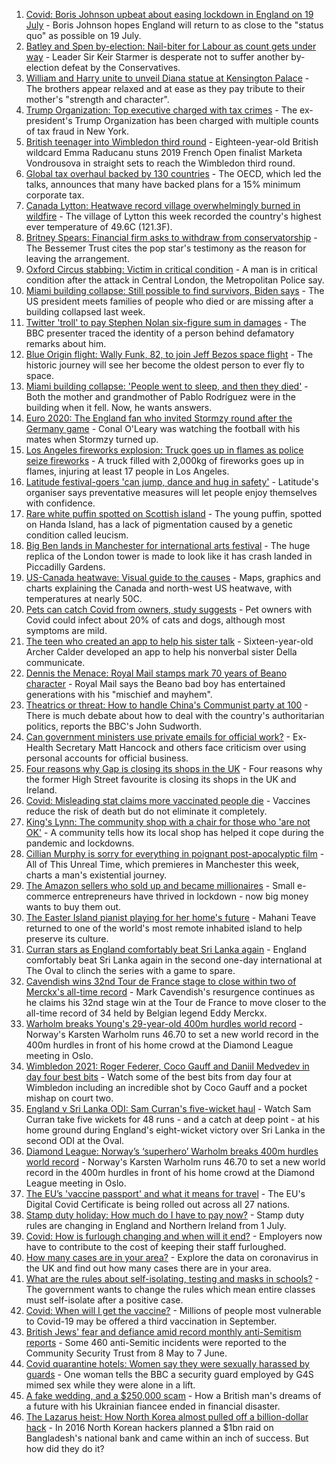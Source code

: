 1. [Covid: Boris Johnson upbeat about easing lockdown in England on 19 July](https://www.bbc.co.uk/news/uk-57681216) - Boris Johnson hopes England will return to as close to the "status quo" as possible on 19 July.
2. [Batley and Spen by-election: Nail-biter for Labour as count gets under way](https://www.bbc.co.uk/news/uk-politics-57686817) - Leader Sir Keir Starmer is desperate not to suffer another by-election defeat by the Conservatives.
3. [William and Harry unite to unveil Diana statue at Kensington Palace](https://www.bbc.co.uk/news/uk-57684597) - The brothers appear relaxed and at ease as they pay tribute to their mother's "strength and character".
4. [Trump Organization: Top executive charged with tax crimes](https://www.bbc.co.uk/news/business-57669976) - The ex-president's Trump Organization has been charged with multiple counts of tax fraud in New York.
5. [British teenager into Wimbledon third round](https://www.bbc.co.uk/sport/tennis/57689514) - Eighteen-year-old British wildcard Emma Raducanu stuns 2019 French Open finalist Marketa Vondrousova in straight sets to reach the Wimbledon third round.
6. [Global tax overhaul backed by 130 countries](https://www.bbc.co.uk/news/business-57573380) - The OECD, which led the talks, announces that many have backed plans for a 15% minimum corporate tax.
7. [Canada Lytton: Heatwave record village overwhelmingly burned in wildfire](https://www.bbc.co.uk/news/world-us-canada-57678054) - The village of Lytton this week recorded the country's highest ever temperature of 49.6C (121.3F).
8. [Britney Spears: Financial firm asks to withdraw from conservatorship](https://www.bbc.co.uk/news/entertainment-arts-57687675) - The Bessemer Trust cites the pop star's testimony as the reason for leaving the arrangement.
9. [Oxford Circus stabbing: Victim in critical condition](https://www.bbc.co.uk/news/uk-england-london-57690047) - A man is in critical condition after the attack in Central London, the Metropolitan Police say.
10. [Miami building collapse: Still possible to find survivors, Biden says](https://www.bbc.co.uk/news/world-us-canada-57690385) - The US president meets families of people who died or are missing after a building collapsed last week.
11. [Twitter 'troll' to pay Stephen Nolan six-figure sum in damages](https://www.bbc.co.uk/news/uk-northern-ireland-57684497) - The BBC presenter traced the identity of a person behind defamatory remarks about him.
12. [Blue Origin flight: Wally Funk, 82, to join Jeff Bezos space flight](https://www.bbc.co.uk/news/world-us-canada-57686654) - The historic journey will see her become the oldest person to ever fly to space.
13. [Miami building collapse: 'People went to sleep, and then they died'](https://www.bbc.co.uk/news/world-us-canada-57674422) - Both the mother and grandmother of Pablo Rodríguez were in the building when it fell. Now, he wants answers.
14. [Euro 2020: The England fan who invited Stormzy round after the Germany game](https://www.bbc.co.uk/news/newsbeat-57684981) - Conal O'Leary was watching the football with his mates when Stormzy turned up.
15. [Los Angeles fireworks explosion: Truck goes up in flames as police seize fireworks](https://www.bbc.co.uk/news/world-us-canada-57682375) - A truck filled with 2,000kg of fireworks goes up in flames, injuring at least 17 people in Los Angeles.
16. [Latitude festival-goers 'can jump, dance and hug in safety'](https://www.bbc.co.uk/news/uk-england-suffolk-57678190) - Latitude's organiser says preventative measures will let people enjoy themselves with confidence.
17. [Rare white puffin spotted on Scottish island](https://www.bbc.co.uk/news/uk-scotland-highlands-islands-57678621) - The young puffin, spotted on Handa Island, has a lack of pigmentation caused by a genetic condition called leucism.
18. [Big Ben lands in Manchester for international arts festival](https://www.bbc.co.uk/news/uk-england-manchester-57683476) - The huge replica of the London tower is made to look like it has crash landed in Piccadilly Gardens.
19. [US-Canada heatwave: Visual guide to the causes](https://www.bbc.co.uk/news/world-us-canada-57665715) - Maps, graphics and charts explaining the Canada and north-west US heatwave, with temperatures at nearly 50C.
20. [Pets can catch Covid from owners, study suggests](https://www.bbc.co.uk/news/health-57666245) - Pet owners with Covid could infect about 20% of cats and dogs, although most symptoms are mild.
21. [The teen who created an app to help his sister talk](https://www.bbc.co.uk/news/disability-57515272) - Sixteen-year-old Archer Calder developed an app to help his nonverbal sister Della communicate.
22. [Dennis the Menace: Royal Mail stamps mark 70 years of Beano character](https://www.bbc.co.uk/news/uk-england-merseyside-57671019) - Royal Mail says the Beano bad boy has entertained generations with his "mischief and mayhem".
23. [Theatrics or threat: How to handle China's Communist party at 100](https://www.bbc.co.uk/news/world-asia-china-57666650) - There is much debate about how to deal with the country's authoritarian politics, reports the BBC's John Sudworth.
24. [Can government ministers use private emails for official work?](https://www.bbc.co.uk/news/uk-politics-57642791) - Ex-Health Secretary Matt Hancock and others face criticism over using personal accounts for official business.
25. [Four reasons why Gap is closing its shops in the UK](https://www.bbc.co.uk/news/business-57677156) - Four reasons why the former High Street favourite is closing its shops in the UK and Ireland.
26. [Covid: Misleading stat claims more vaccinated people die](https://www.bbc.co.uk/news/health-57610998) - Vaccines reduce the risk of death but do not eliminate it completely.
27. [King's Lynn: The community shop with a chair for those who 'are not OK'](https://www.bbc.co.uk/news/uk-england-norfolk-57496557) - A community tells how its local shop has helped it cope during the pandemic and lockdowns.
28. [Cillian Murphy is sorry for everything in poignant post-apocalyptic film](https://www.bbc.co.uk/news/entertainment-arts-57630571) - All of This Unreal Time, which premieres in Manchester this week, charts a man's existential journey.
29. [The Amazon sellers who sold up and became millionaires](https://www.bbc.co.uk/news/business-57433960) - Small e-commerce entrepreneurs have thrived in lockdown - now big money wants to buy them out.
30. [The Easter Island pianist playing for her home's future](https://www.bbc.co.uk/news/world-latin-america-57472134) - Mahani Teave returned to one of the world's most remote inhabited island to help preserve its culture.
31. [Curran stars as England comfortably beat Sri Lanka again](https://www.bbc.co.uk/sport/cricket/57668359) - England comfortably beat Sri Lanka again in the second one-day international at The Oval to clinch the series with a game to spare.
32. [Cavendish wins 32nd Tour de France stage to close within two of Merckx's all-time record](https://www.bbc.co.uk/sport/cycling/57686066) - Mark Cavendish's resurgence continues as he claims his 32nd stage win at the Tour de France to move closer to the all-time record of 34 held by Belgian legend Eddy Merckx.
33. [Warholm breaks Young's 29-year-old 400m hurdles world record](https://www.bbc.co.uk/sport/athletics/57689153) - Norway's Karsten Warholm runs 46.70 to set a new world record in the 400m hurdles in front of his home crowd at the Diamond League meeting in Oslo.
34. [Wimbledon 2021: Roger Federer, Coco Gauff and Daniil Medvedev in day four best bits](https://www.bbc.co.uk/sport/av/tennis/57686362) - Watch some of the best bits from day four at Wimbledon including an incredible shot by Coco Gauff and a pocket mishap on court two.
35. [England v Sri Lanka ODI: Sam Curran's five-wicket haul](https://www.bbc.co.uk/sport/av/cricket/57688302) - Watch Sam Curran take five wickets for 48 runs - and a catch at deep point - at his home ground during England's eight-wicket victory over Sri Lanka in the second ODI at the Oval.
36. [Diamond League: Norway’s ‘superhero’ Warholm breaks 400m hurdles world record](https://www.bbc.co.uk/sport/av/athletics/57690155) - Norway's Karsten Warholm runs 46.70 to set a new world record in the 400m hurdles in front of his home crowd at the Diamond League meeting in Oslo.
37. [The EU’s 'vaccine passport' and what it means for travel](https://www.bbc.co.uk/news/explainers-57665765) - The EU's Digital Covid Certificate is being rolled out across all 27 nations.
38. [Stamp duty holiday: How much do I have to pay now?](https://www.bbc.co.uk/news/business-53319433) - Stamp duty rules are changing in England and Northern Ireland from 1 July.
39. [Covid: How is furlough changing and when will it end?](https://www.bbc.co.uk/news/explainers-52135342) - Employers now have to contribute to the cost of keeping their staff furloughed.
40. [How many cases are in your area?](https://www.bbc.co.uk/news/uk-51768274) - Explore the data on coronavirus in the UK and find out how many cases there are in your area.
41. [What are the rules about self-isolating, testing and masks in schools?](https://www.bbc.co.uk/news/education-51643556) - The government wants to change the rules which mean entire classes must self-isolate after a positive case.
42. [Covid: When will I get the vaccine?](https://www.bbc.co.uk/news/health-55045639) - Millions of people most vulnerable to Covid-19 may be offered a third vaccination in September.
43. [British Jews' fear and defiance amid record monthly anti-Semitism reports](https://www.bbc.co.uk/news/uk-57339266) - Some 460 anti-Semitic incidents were reported to the Community Security Trust from 8 May to 7 June.
44. [Covid quarantine hotels: Women say they were sexually harassed by guards](https://www.bbc.co.uk/news/stories-57609164) - One woman tells the BBC a security guard employed by G4S mimed sex while they were alone in a lift.
45. [A fake wedding, and a $250,000 scam](https://www.bbc.co.uk/news/world-europe-57358241) - How a British man's dreams of a future with his Ukrainian fiancee ended in financial disaster.
46. [The Lazarus heist: How North Korea almost pulled off a billion-dollar hack](https://www.bbc.co.uk/news/stories-57520169) - In 2016 North Korean hackers planned a $1bn raid on Bangladesh's national bank and came within an inch of success. But how did they do it?
